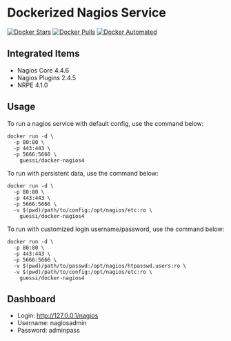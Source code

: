 # Dockerized Nagios Service

[![Docker Stars](https://img.shields.io/docker/stars/guessi/docker-nagios4.svg)](https://hub.docker.com/r/guessi/docker-nagios4/)
[![Docker Pulls](https://img.shields.io/docker/pulls/guessi/docker-nagios4.svg)](https://hub.docker.com/r/guessi/docker-nagios4/)
[![Docker Automated](https://img.shields.io/docker/automated/guessi/docker-nagios4.svg)](https://hub.docker.com/r/guessi/docker-nagios4/)


## Integrated Items

* Nagios Core 4.4.6
* Nagios Plugins 2.4.5
* NRPE 4.1.0


## Usage

To run a nagios service with default config, use the command below:

```
docker run -d \
  -p 80:80 \
  -p 443:443 \
  -p 5666:5666 \
    guessi/docker-nagios4
```

To run with persistent data, use the command below:

```
docker run -d \
  -p 80:80 \
  -p 443:443 \
  -p 5666:5666 \
  -v $(pwd)/path/to/config:/opt/nagios/etc:ro \
    guessi/docker-nagios4
```

To run with customized login username/password, use the command below:

```
docker run -d \
  -p 80:80 \
  -p 443:443 \
  -p 5666:5666 \
  -v $(pwd)/path/to/passwd:/opt/nagios/htpasswd.users:ro \
  -v $(pwd)/path/to/config:/opt/nagios/etc:ro \
    guessi/docker-nagios4
```

## Dashboard

* Login: http://127.0.0.1/nagios
* Username: nagiosadmin
* Password: adminpass

